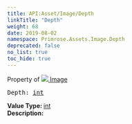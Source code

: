 ```yaml
---
title: API:Asset/Image/Depth
linkTitle: "Depth"
weight: 68
date: 2019-08-02
namespace: Primrose.Assets.Image.Depth
deprecated: false
no_list: true
toc_hide: true
---
```

Property of <a href="/docs/api-reference/Class/Image"><img src="/icons/silk/default.png"/>&nbsp;Image</a>
<pre class="method-declaration">
Depth: <a class="type" href="/docs/api-reference/System/Primitives#int32">int</a></pre>
<b>Value Type: </b>
<a class="type" href="/docs/api-reference/System/Primitives#int32">int</a>
<br/>
<b>Description: </b>